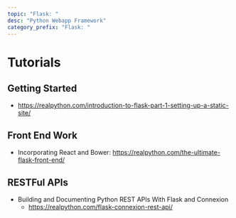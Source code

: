 ```yaml
---
topic: "Flask: "
desc: "Python Webapp Framework"
category_prefix: "Flask: "
---
```



# Tutorials

## Getting Started

* <https://realpython.com/introduction-to-flask-part-1-setting-up-a-static-site/>

## Front End Work

* Incorporating React and Bower: <https://realpython.com/the-ultimate-flask-front-end/>

## RESTFul APIs

* Building and Documenting Python REST APIs With Flask and Connexion 
   * <https://realpython.com/flask-connexion-rest-api/>
